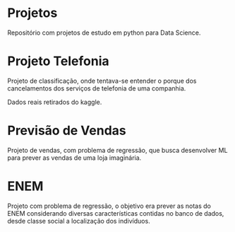 # Projetos

Repositório com projetos de estudo em python para Data Science.


# Projeto Telefonia

Projeto de classificação, onde tentava-se entender o porque dos cancelamentos dos serviços de telefonia de uma companhia.

Dados reais retirados do kaggle.


# Previsão de Vendas

Projeto de vendas, com problema de regressão, que busca desenvolver ML para prever as vendas de uma loja imaginária.


# ENEM

Projeto com problema de regressão, o objetivo era prever as notas do ENEM considerando diversas características contidas no banco de dados, desde classe social a localização dos indivíduos.
